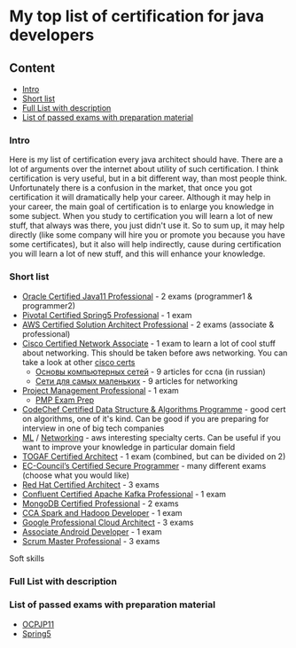 # My top list of certification for java developers

## Content
* [Intro](#intro)
* [Short list](#short-list)
* [Full List with description](#full-list-with-description)
* [List of passed exams with preparation material](#list-of-passed-exams-with-preparation-material)

### Intro

Here is my list of certification every java architect should have. There are a lot of arguments over the internet about utility of such certification. 
I think certification is very useful, but in a bit different way, than most people think. Unfortunately there is a confusion in the market, that once you got certification it will dramatically help your career.
Although it may help in your career, the main goal of certification is to enlarge you knowledge in some subject. When you study to certification you will learn a lot of new stuff, that always was there, you just didn't use it.
So to sum up, it may help directly (like some company will hire you or promote you because you have some certificates), but it also will help indirectly, cause during certification you will learn a lot of new stuff, and this will enhance your knowledge.

 


### Short list
* [Oracle Certified Java11 Professional](https://education.oracle.com/products/trackp_815) - 2 exams (programmer1 & programmer2)
* [Pivotal Certified Spring5 Professional](https://store.education.pivotal.io/confirm-course?courseid=EDU-1202) - 1 exam
* [AWS Certified Solution Architect Professional](https://aws.amazon.com/certification/) - 2 exams (associate & professional)
* [Cisco Certified Network Associate](https://www.cisco.com/c/en/us/training-events/training-certifications/certifications/associate/ccna.html) - 1 exam to learn a lot of cool stuff about networking. This should be taken before aws networking. You can take a look at other [cisco certs](https://www.cisco.com/c/en/us/training-events/training-certifications/exams/current-list.html)
    * [Основы компьютерных сетей](https://habr.com/en/post/307252) - 9 articles for ccna (in russian)
    * [Сети для самых маленьких](https://habr.com/ru/post/133453) - 9 articles for networking
* [Project Management Professional](https://www.pmi.org/certifications/types/project-management-pmp) - 1 exam
    * [PMP Exam Prep](https://www.amazon.com/PMP-Exam-Prep-Eighth-Updated/dp/1932735658)
* [CodeChef Certified Data Structure & Algorithms Programme](https://www.codechef.com/certification/data-structures-and-algorithms/prepare) - good cert on algorithms, one of it's kind. Can be good if you are preparing for interview in one of big tech companies
* [ML](https://aws.amazon.com/certification/certified-machine-learning-specialty) / [Networking](https://aws.amazon.com/certification/certified-advanced-networking-specialty) - aws interesting specialty certs. Can be useful if you want to improve your knowledge in particular domain field
* [TOGAF Certified Architect](https://certification.opengroup.org/examinations/togaf/togaf9-combined) - 1 exam (combined, but can be divided on 2)
* [EC-Council’s Certified Secure Programmer](https://cert.eccouncil.org/certified-ethical-hacker.html) - many different exams (choose what you would like)
* [Red Hat Certified Architect](https://www.redhat.com/en/services/all-certifications-exams) - 3 exams
* [Confluent Certified Apache Kafka Professional](https://www.confluent.io/certification) - 1 exam
* [MongoDB Certified Professional](https://university.mongodb.com/certification) - 2 exams
* [CCA Spark and Hadoop Developer](https://www.cloudera.com/about/training/certification/cca-spark.html) - 1 exam
* [Google Professional Cloud Architect](https://cloud.google.com/certification/cloud-architect) - 3 exams
* [Associate Android Developer](https://developers.google.com/certification/associate-android-developer) - 1 exam
* [Scrum Master Professional](https://www.scrum.org/professional-scrum-master-i-certification) - 3 exams

Soft skills





### Full List with description

### List of passed exams with preparation material

* [OCPJP11](https://github.com/dgaydukov/cert-ocpjp11)
* [Spring5](https://github.com/dgaydukov/cert-spring5)